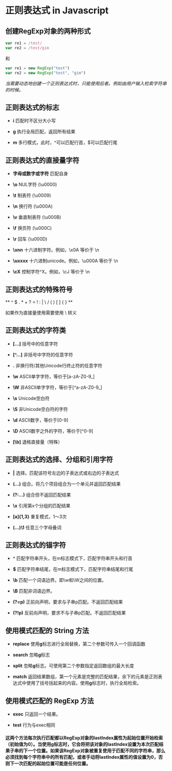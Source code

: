 
# 正则表达式 in Javascript

## 创建RegExp对象的两种形式

```javascript
var re1 = /test/
var re2 = /test/gim
```

和

```javascript
var re1 = new RegExp("test")
var re2 = new RegExp("test", "gim")
```

*当需要动态地创建一个正则表达式时，只能使用后者。例如由用户输入检索字符串的时候。*


## 正则表达式的标志

* **i** 匹配时不区分大小写

* **g** 执行全局匹配，返回所有结果

* **m** 多行模式，此时，^可以匹配行首，$可以匹配行尾


## 正则表达式的直接量字符

* **字母或数字或字符**  匹配自身

* **\o** NUL字符 (\u0000)

* **\t** 制表符 (\u0009)

* **\n** 换行符 (\u000A)

* **\v** 垂直制表符 (\u000B)

* **\f** 换页符 (\u000C)

* **\r** 回车 (\u000D)

* **\xnn** 十六进制字符。例如，\x0A 等价于 \n

* **\uxxxx** 十六进制unicode。例如，\u000A 等价于 \n

* **\cX** 控制字符^X。例如，\cJ 等价于 \n


## 正则表达式的特殊符号

** ^ $ . * + ? = ! : | \ / ( ) [ ] { } **

如果作为直接量使用需要使用 \ 转义


## 正则表达式的字符类

* **[...]** 括号中的任意字符

* **[^...]** 非括号中字符的任意字符

* **.** 非换行符/其他Unicode行终止符的任意字符

* **\w** ASCII单字字符，等价于[a-zA-Z0-9_]

* **\W** 非ASCII单字字符，等价于[^a-zA-Z0-9_]

* **\s** Unicode空白符

* **\S** 非Unicode空白符的字符

* **\d** ASCII数字，等价于[0-9]

* **\D** ASCII数字之外的字符，等价于[^0-9]

* **[\b]** 退格直接量（特殊）


## 正则表达式的选择、分组和引用字符

* **|** 选择。匹配该符号左边的子表达式或右边的子表达式

* **(...)** 组合。将几个项目组合为一个单元并返回匹配结果

* **(?:...)** 组合但不返回匹配结果

* **\x** 引用第x个分组的匹配结果

* **[a]{1,3}** 重复模式，1～3次

* **(...)\1** 任意三个字母叠词

## 正则表达式的锚字符

* **^** 匹配字符串开头，在m标志模式下，匹配字符串开头和行首

* **$** 匹配字符串结尾，在m标志模式下，匹配字符串结尾和行尾

* **\b** 匹配一个词语边界。即\w和\W之间的位置。

* **\B** 匹配非词语边界。

* **(?=p)** 正前向声明，要求与子串p匹配。不返回匹配结果

* **(?!p)** 反前向声明，要求不与子串p匹配。不返回匹配结果


## 使用模式匹配的 String 方法

* **replace** 使用**g**标志进行全局替换，第二个参数可传入一个回调函数

* **search** 忽略**g**标志

* **split** 忽略**g**标志。可使用第二个参数指定返回数组的最大长度

* **match**  返回结果数组，第一个元素是完整的匹配结果，余下的元素是正则表达式中使用了括号括起来的内容。使用**g**标志时，执行全局检索。

## 使用模式匹配的 RegExp 方法

* **exec** 只返回一个结果。

* **test** 行为与exec相同

#### 这两个方法每次执行匹配都以RegExp对象的lastIndex属性为起始位置开始检索（初始值为0）。当使用g标志时，它会将把该对象的lastIndex设置为本次匹配结果子串的下一个位置。如果该RegExp对象被重复使用于匹配不同的字符串，那么必须找到每个字符串中的所有匹配，或者手动将lastIndex属性的值设置为0，否则下一次匹配的起始位置可能是任何位置。




